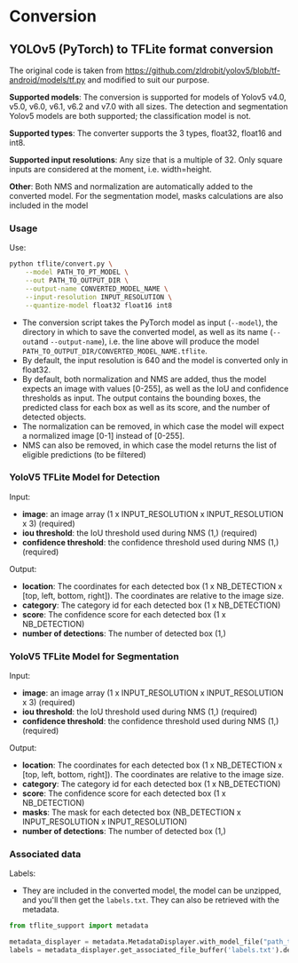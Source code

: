 # Conversion

## YOLOv5 (PyTorch) to TFLite format conversion

The original code is taken from https://github.com/zldrobit/yolov5/blob/tf-android/models/tf.py and modified to suit our
purpose.

**Supported models**: The conversion is supported for models of Yolov5 v4.0, v5.0, v6.0, v6.1, v6.2 and v7.0 with all
sizes.
The detection and segmentation Yolov5 models are both supported; the classification model is not.

**Supported types**: The converter supports the 3 types, float32, float16 and int8.

**Supported input resolutions**: Any size that is a multiple of 32.
Only square inputs are considered at the moment, i.e. width=height.

**Other**: Both NMS and normalization are automatically added to the converted model.
For the segmentation model, masks calculations are also included in the model

### Usage

Use:

```bash
python tflite/convert.py \
    --model PATH_TO_PT_MODEL \
    --out PATH_TO_OUTPUT_DIR \
    --output-name CONVERTED_MODEL_NAME \
    --input-resolution INPUT_RESOLUTION \
    --quantize-model float32 float16 int8
```

- The conversion script takes the PyTorch model as input (`--model`), the directory in which to save the converted
  model, as well as its name (`--out`and `--output-name`), i.e. the line above will produce the
  model `PATH_TO_OUTPUT_DIR/CONVERTED_MODEL_NAME.tflite`.
- By default, the input resolution is 640 and the model is converted only in float32.
- By default, both normalization and NMS are added, thus the model expects an image with values [0-255], as well as the
  IoU and confidence thresholds as input. The output contains the bounding boxes, the predicted class for each box as
  well as its score, and the number of detected objects.
- The normalization can be removed, in which case the model will expect a normalized image [0-1] instead of [0-255].
- NMS can also be removed, in which case the model returns the list of eligible predictions (to be filtered)

### YoloV5 TFLite Model for Detection

Input:

* **image**: an image array (1 x INPUT_RESOLUTION x INPUT_RESOLUTION x 3) (required)
* **iou threshold**: the IoU threshold used during NMS (1,) (required)
* **confidence threshold**: the confidence threshold used during NMS (1,) (required)

Output:

* **location**: The coordinates for each detected box (1 x NB_DETECTION x [top, left, bottom, right]). The coordinates
  are relative to the image size.
* **category**:  The category id for each detected box (1 x NB_DETECTION)
* **score**: The confidence score for each detected box (1 x NB_DETECTION)
* **number of detections**: The number of detected box (1,)

### YoloV5 TFLite Model for Segmentation

Input:

* **image**: an image array (1 x INPUT_RESOLUTION x INPUT_RESOLUTION x 3) (required)
* **iou threshold**: the IoU threshold used during NMS (1,) (required)
* **confidence threshold**: the confidence threshold used during NMS (1,) (required)

Output:

* **location**: The coordinates for each detected box (1 x NB_DETECTION x [top, left, bottom, right]). The coordinates
  are relative to the image size.
* **category**:  The category id for each detected box (1 x NB_DETECTION)
* **score**: The confidence score for each detected box (1 x NB_DETECTION)
* **masks**: The mask for each detected box (NB_DETECTION x INPUT_RESOLUTION x INPUT_RESOLUTION)
* **number of detections**: The number of detected box (1,)

### Associated data

Labels:

* They are included in the converted model, the model can be unzipped, and you'll then get the `labels.txt`. They can
  also be retrieved with the metadata.

```python
from tflite_support import metadata

metadata_displayer = metadata.MetadataDisplayer.with_model_file("path_to_the_tflite_model")
labels = metadata_displayer.get_associated_file_buffer('labels.txt').decode().split('\n')[:-1]
```